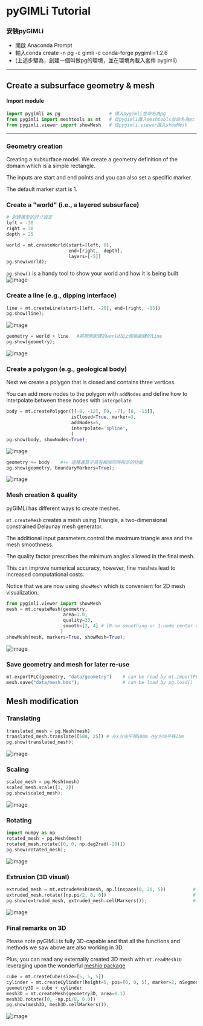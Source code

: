 # pyGIMLi Tutorial

### 安裝pyGIMLi
- 開啟 Anaconda Prompt
- 輸入conda create -n pg -c gimli -c conda-forge pygimli=1.2.6
- (上述步驟為，創建一個叫做pg的環境，並在環境內載入套件 pygimli)
--------------------------------------------------------------------------------------------------
## Create a subsurface geometry & mesh

#### Import module
```python
import pygimli as pg                  # 匯入pygimli並命名為pg
from pygimli import meshtools as mt   # 從pygimli匯入meshtools並命名為mt
from pygimli.viewer import showMesh   # 從pygimli.viewer匯入showMesh
```
--------------------------------------------------------------------------------------------------

### Geometry creation
Creating a subsurface model. We create a geometry definition of the domain which is a simple rectangle. 

The inputs are start and end points and you can also set a specific marker. 

The default marker start is 1.

### Create a "world" (i.e., a layered subsurface)
```python
# 創建模型的尺寸設定
left = -30
right = 30
depth = 25
```
```python
world = mt.createWorld(start=[left, 0],
                       end=[right, -depth],
                       layers=[-5])
pg.show(world); 
```
```pg.show()``` is a handy tool to show your world and how it is being built
![image](https://user-images.githubusercontent.com/101647060/181185065-da94d37c-0109-4015-b5e0-b4ecea8d525a.png)

### Create a line (e.g., dipping interface)
```python
line = mt.createLine(start=[left, -20], end=[right, -15])
pg.show(line);
```
![image](https://user-images.githubusercontent.com/101647060/181186212-49a407d4-1faf-45f3-8aef-234793e3b5a4.png)

```python
geometry = world + line   #將剛剛創建的world加上剛剛創建的line
pg.show(geometry);
```
![image](https://user-images.githubusercontent.com/101647060/181186553-f4fed9c9-2758-4e0a-a26c-813481cd508e.png)

### Create a polygon (e.g., geological body)
Next we create a polygon that is closed and contains three vertices.

You can add more nodes to the polygon with ```addNodes``` and define how to interpolate between these nodes with ```interpolate```

```python
body = mt.createPolygon([[-8, -12], [0, -7], [8, -13]],
                        isClosed=True, marker=3,
                        addNodes=5,
                        interpolate='spline', 
                        )
pg.show(body, showNodes=True);
```
![image](https://user-images.githubusercontent.com/101647060/181187686-130e696e-61d8-4da3-8ef9-68cdd523a18f.png)

```python
geometry += body    #+= 這種運算子具有相加同時指派的功能
pg.show(geometry, boundaryMarkers=True);
```
![image](https://user-images.githubusercontent.com/101647060/181189209-b084b27a-2534-47e1-b74a-b60506227cb3.png)



### Mesh creation & quality
pyGIMLi has different ways to create meshes. 

```mt.createMesh``` creates a mesh using Triangle, a two-dimensional constrained Delaunay mesh generator.

The additional input parameters control the maximum triangle area and the mesh smoothness. 

The quality factor prescribes the minimum angles allowed in the final mesh. 

This can improve numerical accuracy, however, fine meshes lead to increased computational costs. 

Notice that we are now using ```showMesh``` which is convenient for 2D mesh visualization.

```python
from pygimli.viewer import showMesh
mesh = mt.createMesh(geometry, 
                     area=1.0,
                     quality=33,
                     smooth=[2, 4] # [0:no smoothing or 1:node center or 2:weighted node center, # of iter]
                    )
showMesh(mesh, markers=True, showMesh=True); 
```

![image](https://user-images.githubusercontent.com/101647060/181190199-08ed1316-7d56-4165-9be9-b12a274f02e8.png)

### Save geometry and mesh for later re-use
```python
mt.exportPLC(geometry, "data/geometry")    # can be read by mt.importPLC()
mesh.save("data/mesh.bms");                # can be load by pg.load()
```
## Mesh modification
### Translating
```python
translated_mesh = pg.Mesh(mesh)
translated_mesh.translate([500, 25]) # 在x方向平移500m 在y方向平移25m
pg.show(translated_mesh);
```
![image](https://user-images.githubusercontent.com/101647060/181197078-d0a9b8fa-b366-4a19-b0ca-5f6a7aac7676.png)


### Scaling
```python
scaled_mesh = pg.Mesh(mesh) 
scaled_mesh.scale([1, 2])
pg.show(scaled_mesh);
```
![image](https://user-images.githubusercontent.com/101647060/181201370-9b679f68-74f9-4156-a7b3-afaf6367ae29.png)

### Rotating
```python
import numpy as np
rotated_mesh = pg.Mesh(mesh) 
rotated_mesh.rotate([0, 0, np.deg2rad(-20)])
pg.show(rotated_mesh);
```
![image](https://user-images.githubusercontent.com/101647060/181201526-dc43013e-fa67-4def-bf39-b692e3d0114c.png)

### Extrusion (3D visual)
```python
extruded_mesh = mt.extrudeMesh(mesh, np.linspace(0, 20, 5))          # 增加z方向 
extruded_mesh.rotate([np.pi/2, 0, 0])                                # 旋轉並轉換 y/z 方向查看頂部延伸的網格 
pg.show(extruded_mesh, extruded_mesh.cellMarkers());                 # pyvista(可視化工具包) 可察看下列網址 (https://docs.pyvista.org/)
```
![image](https://user-images.githubusercontent.com/101647060/181424344-8c82c79f-8c60-48ad-a009-c3201a6df524.png)

### Final remarks on 3D
Please note pyGIMLi is fully 3D-capable and that all the functions and methods we saw above are also working in 3D. 

Plus, you can read any externally created 3D mesh with ```mt.readMeshIO``` leveraging upon the wonderful [meshio package](https://github.com/nschloe/meshio)

```python
cube = mt.createCube(size=[5, 5, 5])
cylinder = mt.createCylinder(height=5, pos=[0, 0, 5], marker=2, nSegments=20)
geometry3D = cube + cylinder
mesh3D = mt.createMesh(geometry3D, area=0.1)
mesh3D.rotate([0, -np.pi/8, 0.0])
pg.show(mesh3D, mesh3D.cellMarkers());
```
![image](https://user-images.githubusercontent.com/101647060/181425081-4980d254-0adf-49a2-92e2-d69f4abd695e.png)

